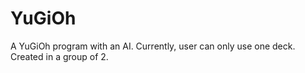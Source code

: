 # YuGiOh
A YuGiOh program with an AI. Currently, user can only use one deck. Created in a group of 2.
